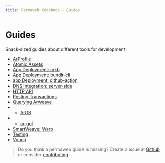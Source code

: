```yaml
---
title: Permaweb Cookbook - Guides
---
```


# Guides

Snack-sized guides about different tools for development

- [ArProfile](arprofile.md)
- [Atomic Assets](atomic-assets/intro.md)
- [App Deployment: arkb](deployment/arkb.md)
- [App Deployment: bundlr-cli](deployment/bundlr-cli.md)
- [app Deployment: github-action](deployment/github-action.md)
- [DNS Integration: server-side](dns-integration/server-side.md)
- [HTTP API](http-api.md)
- [Posting Transactions](posting-transactions/README.md)
- [Querying Arweave](querying-arweave/queryingArweave.md)
- - [ArDB](querying-arweave/ardb.md)
- - [ar-gql](querying-arweave/ar-gql.md)
- [SmartWeave: Warp](smartweave/warp/README.md)
- [Testing](testing/arlocal.md)
- [Vouch](vouch.md)

> Do you think a permaweb guide is missing? Create a issue at [Github](https://github.com/twilson63/permaweb-cookbook/issues) or consider [contributing](../getting-started/contributing.md) 
